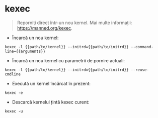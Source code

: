 # kexec

> Reporniți direct într-un nou kernel.
> Mai multe informații: <https://manned.org/kexec>.

- Încarcă un nou kernel:

`kexec -l {{path/to/kernel}} --initrd={{path/to/initrd}} --command-line={{arguments}}`

- Încarcă un nou kernel cu parametrii de pornire actuali:

`kexec -l {{path/to/kernel}} --initrd={{path/to/initrd}} --reuse-cmdline`

- Execută un kernel încărcat în prezent:

`kexec -e`

- Descarcă kernelul țintă kexec curent:

`kexec -u`
